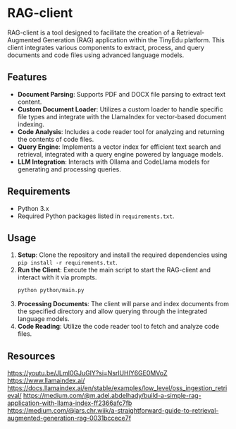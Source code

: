 # RAG-client

RAG-client is a tool designed to facilitate the creation of a Retrieval-Augmented Generation (RAG) application within the TinyEdu platform. This client integrates various components to extract, process, and query documents and code files using advanced language models.

## Features

- **Document Parsing**: Supports PDF and DOCX file parsing to extract text content.
- **Custom Document Loader**: Utilizes a custom loader to handle specific file types and integrate with the LlamaIndex for vector-based document indexing.
- **Code Analysis**: Includes a code reader tool for analyzing and returning the contents of code files.
- **Query Engine**: Implements a vector index for efficient text search and retrieval, integrated with a query engine powered by language models.
- **LLM Integration**: Interacts with Ollama and CodeLlama models for generating and processing queries.

## Requirements

- Python 3.x
- Required Python packages listed in `requirements.txt`.

## Usage

1. **Setup**: Clone the repository and install the required dependencies using `pip install -r requirements.txt`.
2. **Run the Client**: Execute the main script to start the RAG-client and interact with it via prompts.
   ```bash
   python python/main.py
   ```
3. **Processing Documents**: The client will parse and index documents from the specified directory and allow querying through the integrated language models.
4. **Code Reading**: Utilize the code reader tool to fetch and analyze code files.

## Resources

https://youtu.be/JLmI0GJuGlY?si=NsrlUHlY6GE0MVoZ
https://www.llamaindex.ai/
https://docs.llamaindex.ai/en/stable/examples/low_level/oss_ingestion_retrieval/
https://medium.com/@m.adel.abdelhady/build-a-simple-rag-application-with-llama-index-ff2366afc7fb
https://medium.com/@lars.chr.wiik/a-straightforward-guide-to-retrieval-augmented-generation-rag-0031bccece7f
